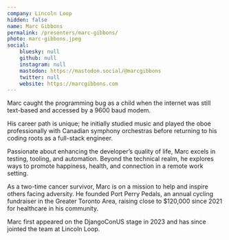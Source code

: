 ```yaml
---
company: Lincoln Loop
hidden: false
name: Marc Gibbons
permalink: /presenters/marc-gibbons/
photo: marc-gibbons.jpeg
social:
    bluesky: null
    github: null
    instagram: null
    mastodon: https://mastodon.social/@marcgibbons
    twitter: null
    website: https://marcgibbons.com
---
```


Marc caught the programming bug as a child when the internet was still text-based and accessed by a 9600 baud modem.

His career path is unique; he initially studied music and played the oboe professionally with Canadian symphony orchestras before returning to his coding roots as a full-stack engineer.

Passionate about enhancing the developer’s quality of life, Marc excels in testing, tooling, and automation. Beyond the technical realm, he explores ways to promote happiness, health, and connection in a remote work setting.

As a two-time cancer survivor, Marc is on a mission to help and inspire others facing adversity. He founded Port Perry Pedals, an annual cycling fundraiser in the Greater Toronto Area, raising close to $120,000 since 2021 for healthcare in his community.

Marc first appeared on the DjangoConUS stage in 2023 and has since jointed the team at Lincoln Loop.
